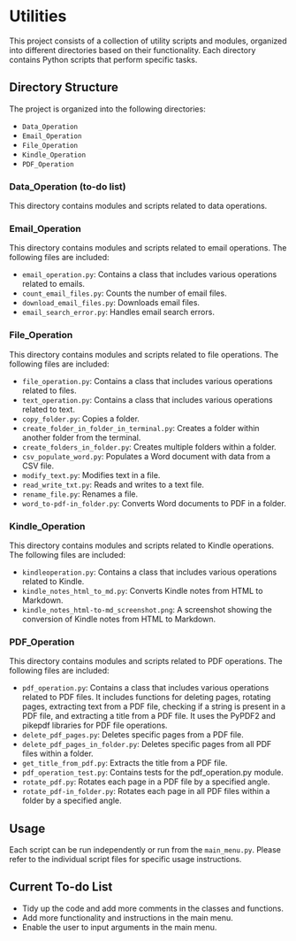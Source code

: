 # Utilities

This project consists of a collection of utility scripts and modules, organized into different directories based on their functionality. Each
directory contains Python scripts that perform specific tasks.

## Directory Structure

The project is organized into the following directories:

- `Data_Operation`
- `Email_Operation`
- `File_Operation`
- `Kindle_Operation`
- `PDF_Operation`

### Data_Operation (to-do list)

This directory contains modules and scripts related to data operations.

### Email_Operation

This directory contains modules and scripts related to email operations. The following files are included:

- `email_operation.py`: Contains a class that includes various operations related to emails.
- `count_email_files.py`: Counts the number of email files.
- `download_email_files.py`: Downloads email files.
- `email_search_error.py`: Handles email search errors.

### File_Operation

This directory contains modules and scripts related to file operations. The following files are included:

- `file_operation.py`: Contains a class that includes various operations related to files.
- `text_operation.py`: Contains a class that includes various operations related to text.
- `copy_folder.py`: Copies a folder.
- `create_folder_in_folder_in_terminal.py`: Creates a folder within another folder from the terminal.
- `create_folders_in_folder.py`: Creates multiple folders within a folder.
- `csv_populate_word.py`: Populates a Word document with data from a CSV file.
- `modify_text.py`: Modifies text in a file.
- `read_write_txt.py`: Reads and writes to a text file.
- `rename_file.py`: Renames a file.
- `word_to-pdf-in_folder.py`: Converts Word documents to PDF in a folder.

### Kindle_Operation

This directory contains modules and scripts related to Kindle operations. The following files are included:

- `kindleoperation.py`: Contains a class that includes various operations related to Kindle.
- `kindle_notes_html_to_md.py`: Converts Kindle notes from HTML to Markdown.
- `kindle_notes_html-to-md_screenshot.png`: A screenshot showing the conversion of Kindle notes from HTML to Markdown.

### PDF_Operation

This directory contains modules and scripts related to PDF operations. The following files are included:

- `pdf_operation.py`: Contains a class that includes various operations related to PDF files. It includes functions for deleting pages, rotating
  pages, extracting text from a
  PDF file, checking if a string is present in a PDF file, and extracting a title from a PDF file. It uses the PyPDF2 and pikepdf libraries for PDF
  file
  operations.
- `delete_pdf_pages.py`: Deletes specific pages from a PDF file.
- `delete_pdf_pages_in_folder.py`: Deletes specific pages from all PDF files within a folder.
- `get_title_from_pdf.py`: Extracts the title from a PDF file.
- `pdf_operation_test.py`: Contains tests for the pdf_operation.py module.
- `rotate_pdf.py`: Rotates each page in a PDF file by a specified angle.
- `rotate_pdf-in_folder.py`: Rotates each page in all PDF files within a folder by a specified angle.

## Usage

Each script can be run independently or run from the `main_menu.py`. Please refer to the individual script files for specific usage instructions.

## Current To-do List

- Tidy up the code and add more comments in the classes and functions.
- Add more functionality and instructions in the main menu.
- Enable the user to input arguments in the main menu.